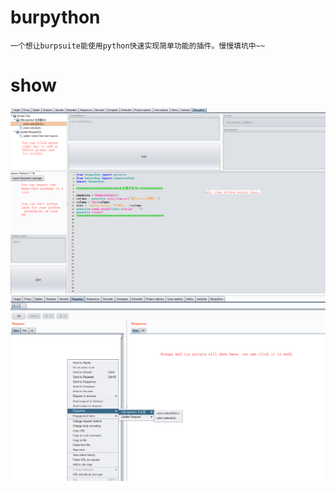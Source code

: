 # burpython
    一个想让burpsuite能使用python快速实现简单功能的插件。慢慢填坑中~~
# show
![show1](simply_show1.png)
![show2](simply_show2.png)